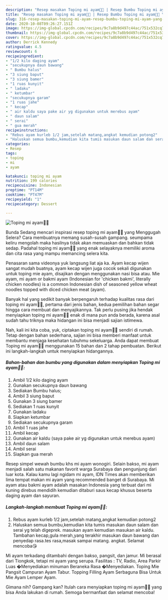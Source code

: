 ```yaml
---
description: "Resep masakan Toping mi ayam💖😋 | Resep Bumbu Toping mi ayam💖😋 Yang Bisa Manjain Lidah"
title: "Resep masakan Toping mi ayam💖😋 | Resep Bumbu Toping mi ayam💖😋 Yang Bisa Manjain Lidah"
slug: 316-resep-masakan-toping-mi-ayam-resep-bumbu-toping-mi-ayam-yang-bisa-manjain-lidah
date: 2020-10-08T09:26:27.151Z
image: https://img-global.cpcdn.com/recipes/9c7a8b9d497c44ac/751x532cq70/toping-mi-ayam💖😋-foto-resep-utama.jpg
thumbnail: https://img-global.cpcdn.com/recipes/9c7a8b9d497c44ac/751x532cq70/toping-mi-ayam💖😋-foto-resep-utama.jpg
cover: https://img-global.cpcdn.com/recipes/9c7a8b9d497c44ac/751x532cq70/toping-mi-ayam💖😋-foto-resep-utama.jpg
author: Derrick Kennedy
ratingvalue: 4.5
reviewcount: 6
recipeingredient:
- "1/2 kilo daging ayam"
- "secukupnya daun bawang"
- " Bumbu halus"
- "3 siung baput"
- "3 siung bamer"
- "1 ruas kunyit"
- " ladaku"
- " ketumbar"
- "secukupnya garam"
- "1 ruas jahe"
- " kecap"
- " air kaldu saya pake air yg digunakan untuk merebus ayam"
- " daun salam"
- " serai"
- " gua merah"
recipeinstructions:
- "Rebus ayam kurleb 1/2 jam,setelah matang,angkat kemudian potong2"
- "Haluskan semua bumbu,kemudian kita tumis masukan daun salam dan serai yg telah digeprek. masukan ayam kemudian masukan air kaldu. Tambahan kecap,gula merah,yang terakhir masukan daun bawang dan penyedap rasa.tes rasa,masak sampai matang. angkat. Selamat mencoba😘"
categories:
- Resep
tags:
- toping
- mi
- ayam

katakunci: toping mi ayam 
nutrition: 199 calories
recipecuisine: Indonesian
preptime: "PT14M"
cooktime: "PT47M"
recipeyield: "1"
recipecategory: Dessert

---
```



![Toping mi ayam💖😋](https://img-global.cpcdn.com/recipes/9c7a8b9d497c44ac/751x532cq70/toping-mi-ayam💖😋-foto-resep-utama.jpg)

Bunda Sedang mencari inspirasi resep toping mi ayam💖😋 yang Menggugah Selera? Cara membuatnya memang susah-susah gampang. seumpama keliru mengolah maka hasilnya tidak akan memuaskan dan bahkan tidak sedap. Padahal toping mi ayam💖😋 yang enak selayaknya memiliki aroma dan cita rasa yang mampu memancing selera kita.

Penasaran sama videonya yuk langsung liat aja ka. Ayam kecap wijen sangat mudah buatnya, ayam kecap wijen juga cocok sekali digunakan untuk toping mie ayam, disajikan dengan menggunakan nasi bisa atau. Mie ayam, mi ayam or bakmi ayam (Indonesian for &#39;chicken bakmi&#39;, literally chicken noodles) is a common Indonesian dish of seasoned yellow wheat noodles topped with diced chicken meat (ayam).

Banyak hal yang sedikit banyak berpengaruh terhadap kualitas rasa dari toping mi ayam💖😋, pertama dari jenis bahan, kedua pemilihan bahan segar hingga cara membuat dan menyajikannya. Tak perlu pusing jika hendak menyiapkan toping mi ayam💖😋 enak di mana pun anda berada, karena asal sudah tahu triknya maka hidangan ini bisa menjadi sajian istimewa.


Nah, kali ini kita coba, yuk, ciptakan toping mi ayam💖😋 sendiri di rumah. Tetap dengan bahan sederhana, sajian ini bisa memberi manfaat untuk membantu menjaga kesehatan tubuhmu sekeluarga. Anda dapat membuat Toping mi ayam💖😋 menggunakan 15 bahan dan 2 tahap pembuatan. Berikut ini langkah-langkah untuk menyiapkan hidangannya.

<!--inarticleads1-->

##### Bahan-bahan dan bumbu yang digunakan dalam menyiapkan Toping mi ayam💖😋:

1. Ambil 1/2 kilo daging ayam
1. Gunakan secukupnya daun bawang
1. Sediakan  Bumbu halus;
1. Ambil 3 siung baput
1. Gunakan 3 siung bamer
1. Sediakan 1 ruas kunyit
1. Gunakan  ladaku
1. Siapkan  ketumbar
1. Sediakan secukupnya garam
1. Ambil 1 ruas jahe
1. Ambil  kecap
1. Gunakan  air kaldu (saya pake air yg digunakan untuk merebus ayam)
1. Ambil  daun salam
1. Ambil  serai
1. Siapkan  gua merah


Resep simpel wewah bumbu khs mi ayam wonogiri. Selain bakso, mi ayam menjadi salah satu makanan favorit warga Surabaya dan pengunjung dari luar kota. Kalau kamu lagi ngidam mi ayam, IDN Times akan memberikan lima tempat makan mi ayam yang recommended banget di Surabaya. Mi ayam atau bakmi ayam adalah masakan Indonesia yang terbuat dari mi kuning direbus mendidih kemudian ditaburi saus kecap khusus beserta daging ayam dan sayuran. 

<!--inarticleads2-->

##### Langkah-langkah membuat Toping mi ayam💖😋:

1. Rebus ayam kurleb 1/2 jam,setelah matang,angkat kemudian potong2
1. Haluskan semua bumbu,kemudian kita tumis masukan daun salam dan serai yg telah digeprek. masukan ayam kemudian masukan air kaldu. Tambahan kecap,gula merah,yang terakhir masukan daun bawang dan penyedap rasa.tes rasa,masak sampai matang. angkat. Selamat mencoba😘


Mi ayam terkadang ditambahi dengan bakso, pangsit, dan jamur. Mi berasal dari Tiongkok, tetapi mi ayam yang serupa. Fasilitas : TV, Radio, Area Parkir Luas �Menyediakan minuman Beraneka Rasa �Menyediakan. Toping Mie Pangsit Campuran Ayam Tabur. Topping Filling Ayam Serbaguna Bisa Untuk Mie Ayam Lemper Ayam. 

Gimana nih? Gampang kan? Itulah cara menyiapkan toping mi ayam💖😋 yang bisa Anda lakukan di rumah. Semoga bermanfaat dan selamat mencoba!
